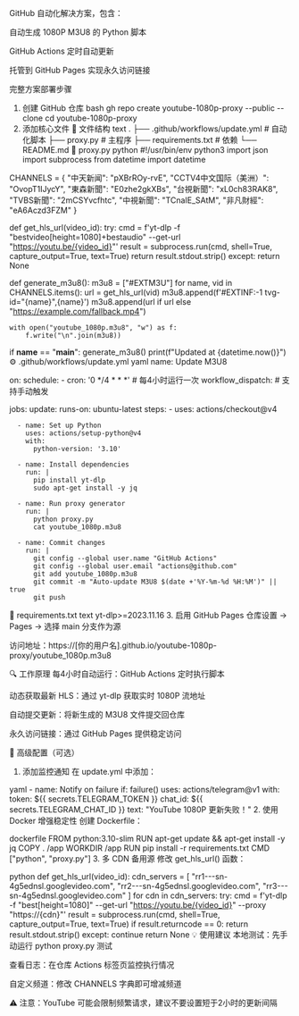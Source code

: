 GitHub 自动化解决方案，包含：

自动生成 1080P M3U8 的 Python 脚本

GitHub Actions 定时自动更新

托管到 GitHub Pages 实现永久访问链接

完整方案部署步骤
1. 创建 GitHub 仓库
bash
gh repo create youtube-1080p-proxy --public --clone
cd youtube-1080p-proxy
2. 添加核心文件
📂 文件结构
text
.
├── .github/workflows/update.yml    # 自动化脚本
├── proxy.py                       # 主程序
├── requirements.txt               # 依赖
└── README.md
📜 proxy.py
python
#!/usr/bin/env python3
import json
import subprocess
from datetime import datetime

CHANNELS = {
    "中天新闻": "pXBrROy-rvE",
    "CCTV4中文国际（美洲）": "OvopT1IJycY",
    "東森新聞": "E0zhe2gkXBs",
    "台視新聞": "xL0ch83RAK8",
    "TVBS新聞": "2mCSYvcfhtc",
    "中視新聞": "TCnaIE_SAtM",
    "非凡財經": "eA6Aczd3FZM"
}

def get_hls_url(video_id):
    try:
        cmd = f'yt-dlp -f "bestvideo[height=1080]+bestaudio" --get-url "https://youtu.be/{video_id}"'
        result = subprocess.run(cmd, shell=True, capture_output=True, text=True)
        return result.stdout.strip()
    except:
        return None

def generate_m3u8():
    m3u8 = ["#EXTM3U"]
    for name, vid in CHANNELS.items():
        url = get_hls_url(vid)
        m3u8.append(f'#EXTINF:-1 tvg-id="{name}",{name}')
        m3u8.append(url if url else "https://example.com/fallback.mp4")
    
    with open("youtube_1080p.m3u8", "w") as f:
        f.write("\n".join(m3u8))

if __name__ == "__main__":
    generate_m3u8()
    print(f"Updated at {datetime.now()}")
⚙️ .github/workflows/update.yml
yaml
name: Update M3U8

on:
  schedule:
    - cron: '0 */4 * * *'  # 每4小时运行一次
  workflow_dispatch:        # 支持手动触发

jobs:
  update:
    runs-on: ubuntu-latest
    steps:
      - uses: actions/checkout@v4
      
      - name: Set up Python
        uses: actions/setup-python@v4
        with:
          python-version: '3.10'
      
      - name: Install dependencies
        run: |
          pip install yt-dlp
          sudo apt-get install -y jq
      
      - name: Run proxy generator
        run: |
          python proxy.py
          cat youtube_1080p.m3u8
      
      - name: Commit changes
        run: |
          git config --global user.name "GitHub Actions"
          git config --global user.email "actions@github.com"
          git add youtube_1080p.m3u8
          git commit -m "Auto-update M3U8 $(date +'%Y-%m-%d %H:%M')" || true
          git push
📝 requirements.txt
text
yt-dlp>=2023.11.16
3. 启用 GitHub Pages
仓库设置 → Pages → 选择 main 分支作为源

访问地址：https://[你的用户名].github.io/youtube-1080p-proxy/youtube_1080p.m3u8

🔍 工作原理
每4小时自动运行：GitHub Actions 定时执行脚本

动态获取最新 HLS：通过 yt-dlp 获取实时 1080P 流地址

自动提交更新：将新生成的 M3U8 文件提交回仓库

永久访问链接：通过 GitHub Pages 提供稳定访问

📌 高级配置（可选）
1. 添加监控通知
在 update.yml 中添加：

yaml
      - name: Notify on failure
        if: failure()
        uses: actions/telegram@v1
        with:
          token: ${{ secrets.TELEGRAM_TOKEN }}
          chat_id: ${{ secrets.TELEGRAM_CHAT_ID }}
          text: "YouTube 1080P 更新失败！"
2. 使用 Docker 增强稳定性
创建 Dockerfile：

dockerfile
FROM python:3.10-slim
RUN apt-get update && apt-get install -y jq
COPY . /app
WORKDIR /app
RUN pip install -r requirements.txt
CMD ["python", "proxy.py"]
3. 多 CDN 备用源
修改 get_hls_url() 函数：

python
def get_hls_url(video_id):
    cdn_servers = [
        "rr1---sn-4g5ednsl.googlevideo.com",
        "rr2---sn-4g5ednsl.googlevideo.com",
        "rr3---sn-4g5ednsl.googlevideo.com"
    ]
    for cdn in cdn_servers:
        try:
            cmd = f'yt-dlp -f "best[height=1080]" --get-url "https://youtu.be/{video_id}" --proxy "https://{cdn}"'
            result = subprocess.run(cmd, shell=True, capture_output=True, text=True)
            if result.returncode == 0:
                return result.stdout.strip()
        except:
            continue
    return None
💡 使用建议
本地测试：先手动运行 python proxy.py 测试

查看日志：在仓库 Actions 标签页监控执行情况

自定义频道：修改 CHANNELS 字典即可增减频道

⚠️ 注意：YouTube 可能会限制频繁请求，建议不要设置短于2小时的更新间隔
